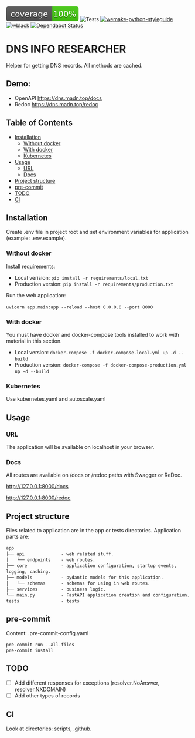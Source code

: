 ![coverage](.github/assets/coverage.svg)
![Tests](https://github.com/dmitry-naumenko/dns-info-researcher/workflows/Deploy/badge.svg)
[![wemake-python-styleguide](https://img.shields.io/badge/style-wemake-000000.svg)](https://github.com/wemake-services/wemake-python-styleguide)
[![wblack](https://img.shields.io/badge/code%20style-black-000000.svg)](https://github.com/ambv/black)
[![Dependabot Status](https://img.shields.io/badge/Dependabot-active-brightgreen.svg)](https://dependabot.com)

# DNS INFO RESEARCHER

Helper for getting DNS records. All methods are cached.

## Demo:

- OpenAPI
  https://dns.madn.top/docs
- Redoc
  https://dns.madn.top/redoc

## Table of Contents

- [Installation](#installation)
  - [Without docker](#without-docker)
  - [With docker](#with-docker)
  - [Kubernetes](#kubernetes)
- [Usage](#usage)
  - [URL](#url)
  - [Docs](#docs)
- [Project structure](#project-structure)
- [pre-commit](#pre-commit)
- [TODO](#todo)
- [CI](#ci)

## Installation

Create .env file in project root and set environment variables for application (example: .env.example).

### Without docker

Install requirements:

- Local verision:
  `pip install -r requirements/local.txt`
- Production version:
  `pip install -r requirements/production.txt`

Run the web application:

`uvicorn app.main:app --reload --host 0.0.0.0 --port 8000`

### With docker

You must have docker and docker-compose tools installed to work with material in this section.

- Local version:
  `docker-compose -f docker-compose-local.yml up -d --build`
- Production version:
  `docker-compose -f docker-compose-production.yml up -d --build`

### Kubernetes

Use kubernetes.yaml and autoscale.yaml

## Usage

### URL

The application will be available on localhost in your browser.

### Docs

All routes are available on /docs or /redoc paths with Swagger or ReDoc.

http://127.0.0.1:8000/docs

http://127.0.0.1:8000/redoc

## Project structure

Files related to application are in the app or tests directories. Application parts are:

```
app
├── api              - web related stuff.
│   └── endpoints    - web routes.
├── core             - application configuration, startup events, logging, caching.
├── models           - pydantic models for this application.
│   └── schemas      - schemas for using in web routes.
├── services         - business logic.
└── main.py          - FastAPI application creation and configuration.
tests                - tests
```

## pre-commit

Content: .pre-commit-config.yaml

```
pre-commit run --all-files
pre-commit install
```

## TODO

- [ ] Add different responses for exceptions (resolver.NoAnswer, resolver.NXDOMAIN)
- [ ] Add other types of records

## CI

Look at directories: scripts, .github.
